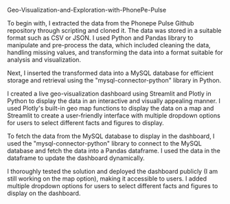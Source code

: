 Geo-Visualization-and-Exploration-with-PhonePe-Pulse

To begin with, I extracted the data from the Phonepe Pulse Github repository through scripting and cloned it. The data was stored in a suitable format such as CSV or JSON. I used Python and Pandas library to manipulate and pre-process the data, which included cleaning the data, handling missing values, and transforming the data into a format suitable for analysis and visualization.

Next, I inserted the transformed data into a MySQL database for efficient storage and retrieval using the "mysql-connector-python" library in Python.

I created a live geo-visualization dashboard using Streamlit and Plotly in Python to display the data in an interactive and visually appealing manner. I used Plotly's built-in geo map functions to display the data on a map and Streamlit to create a user-friendly interface with multiple dropdown options for users to select different facts and figures to display.

To fetch the data from the MySQL database to display in the dashboard, I used the "mysql-connector-python" library to connect to the MySQL database and fetch the data into a Pandas dataframe. I used the data in the dataframe to update the dashboard dynamically.

I thoroughly tested the solution and deployed the dashboard publicly (I am still working on the map option), making it accessible to users. I added multiple dropdown options for users to select different facts and figures to display on the dashboard. 
